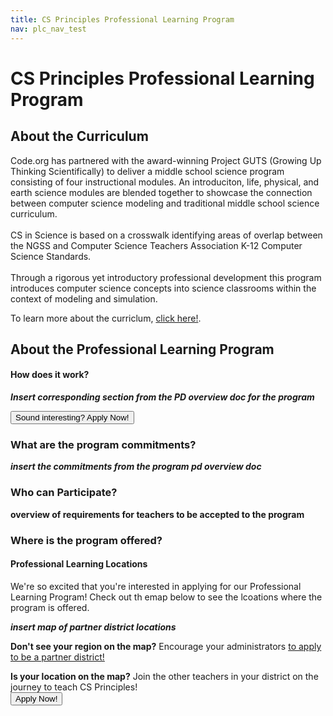 ```yaml
---
title: CS Principles Professional Learning Program
nav: plc_nav_test
---
```

# CS Principles Professional Learning Program #

## About the Curriculum

Code.org has partnered with the award-winning Project GUTS (Growing Up Thinking Scientifically) to deliver a middle school science program consisting of four instructional modules. An introduciton, life, physical, and earth science modules are blended together to showcase the connection between computer science modeling and traditional middle school science curriculum.
<br/>
<br/>
CS in Science is based on a crosswalk identifying areas of overlap between the NGSS and Computer Science Teachers Association K-12 Computer Science Standards.
<br/>
<br/>
Through a rigorous yet introductory professional development this program introduces computer science concepts into science classrooms within the context of modeling and simulation. 

To learn more about the curriclum, [click here!](/curriculum/science). 

## <a name="about"></a>About the Professional Learning Program
 
 
#### <a name="components"></a>How does it work?
***Insert corresponding section from the PD overview doc for the program***


[<button>Sound interesting? Apply Now!</button>](/educate/plc/csp/application)

### <a name="commitments"></a>What are the program commitments?

***insert the commitments from the program pd overview doc***

### <a name="participate"></a>Who can Participate?

**overview of requirements for teachers to be accepted to the program**


### <a name="locations"></a>Where is the program offered?

#### Professional Learning Locations
We're so excited that you're interested in applying for our Professional Learning Program! Check out th emap below to see the lcoations where the program is offered. 

***insert map of partner district locations*** 

**Don't see your region on the map?** Encourage your administrators [to apply to be a partner district!](https://code.org/educate/districts)

**Is your location on the map?** Join the other teachers in your district on the journey to teach CS Principles! 
<br>
[<button>Apply Now!</button>](/educate/plc/csp/application)
